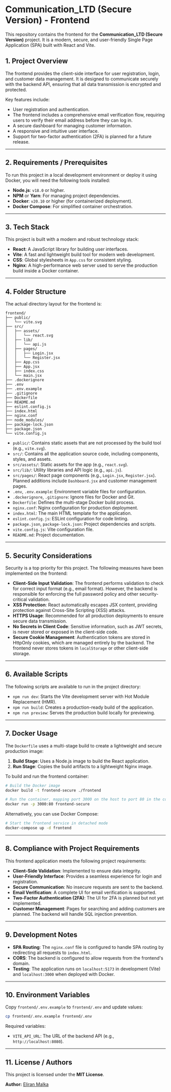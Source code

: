 # Communication_LTD (Secure Version) - Frontend

This repository contains the frontend for the **Communication_LTD (Secure Version)** project. It is a modern, secure, and user-friendly Single Page Application (SPA) built with React and Vite.

## 1. Project Overview

The frontend provides the client-side interface for user registration, login, and customer data management. It is designed to communicate securely with the backend API, ensuring that all data transmission is encrypted and protected.

Key features include:
-   User registration and authentication.
-   The frontend includes a comprehensive email verification flow, requiring users to verify their email address before they can log in.
-   A secure dashboard for managing customer information.
-   A responsive and intuitive user interface.
-   Support for two-factor authentication (2FA) is planned for a future release.

---

## 2. Requirements / Prerequisites

To run this project in a local development environment or deploy it using Docker, you will need the following tools installed:

-   **Node.js**: `v18.0` or higher.
-   **NPM** or **Yarn**: For managing project dependencies.
-   **Docker**: `v20.10` or higher (for containerized deployment).
-   **Docker Compose**: For simplified container orchestration.

---

## 3. Tech Stack

This project is built with a modern and robust technology stack:

-   **React**: A JavaScript library for building user interfaces.
-   **Vite**: A fast and lightweight build tool for modern web development.
-   **CSS**: Global stylesheets in `App.css` for consistent styling.
-   **Nginx**: A high-performance web server used to serve the production build inside a Docker container.

---




## 4. Folder Structure

The actual directory layout for the frontend is:

```
frontend/
├── public/
│   └── vite.svg
├── src/
│   ├── assets/
│   │   └── react.svg
│   ├── lib/
│   │   └── api.js
│   ├── pages/
│   │   ├── Login.jsx
│   │   └── Register.jsx
│   ├── App.css
│   ├── App.jsx
│   ├── index.css
│   └── main.jsx
├── .dockerignore
├── .env
├── .env.example
├── .gitignore
├── Dockerfile
├── README.md
├── eslint.config.js
├── index.html
├── nginx.conf
├── node_modules/
├── package-lock.json
├── package.json
└── vite.config.js
```

-   `public/`: Contains static assets that are not processed by the build tool (e.g., `vite.svg`).
-   `src/`: Contains all the application source code, including components, styles, and assets.
-   `src/assets/`: Static assets for the app (e.g., `react.svg`).
-   `src/lib/`: Utility libraries and API logic (e.g., `api.js`).
-   `src/pages/`: React page components (e.g., `Login.jsx`, `Register.jsx`). Planned additions include `Dashboard.jsx` and customer management pages.
-   `.env`, `.env.example`: Environment variable files for configuration.
-   `.dockerignore`, `.gitignore`: Ignore files for Docker and Git.
-   `Dockerfile`: Defines the multi-stage Docker build process.
-   `nginx.conf`: Nginx configuration for production deployment.
-   `index.html`: The main HTML template for the application.
-   `eslint.config.js`: ESLint configuration for code linting.
-   `package.json`, `package-lock.json`: Project dependencies and scripts.
-   `vite.config.js`: Vite configuration file.
-   `README.md`: Project documentation.

---

## 5. Security Considerations

Security is a top priority for this project. The following measures have been implemented on the frontend:

-   **Client-Side Input Validation**: The frontend performs validation to check for correct input format (e.g., email format). However, the backend is responsible for enforcing the full password policy and other security-critical validation.
-   **XSS Protection**: React automatically escapes JSX content, providing protection against Cross-Site Scripting (XSS) attacks.
-   **HTTPS Usage**: Recommended for all production deployments to ensure secure data transmission.
-   **No Secrets in Client Code**: Sensitive information, such as JWT secrets, is never stored or exposed in the client-side code.
-   **Secure Cookie Management**: Authentication tokens are stored in HttpOnly cookies, which are managed entirely by the backend. The frontend never stores tokens in `localStorage` or other client-side storage.

---

## 6. Available Scripts

The following scripts are available to run in the project directory:

-   `npm run dev`: Starts the Vite development server with Hot Module Replacement (HMR).
-   `npm run build`: Creates a production-ready build of the application.
-   `npm run preview`: Serves the production build locally for previewing.

---

## 7. Docker Usage

The `Dockerfile` uses a multi-stage build to create a lightweight and secure production image:

1.  **Build Stage**: Uses a Node.js image to build the React application.
2.  **Run Stage**: Copies the build artifacts to a lightweight Nginx image.

To build and run the frontend container:

```bash
# Build the Docker image
docker build -t frontend-secure ./frontend

# Run the container, mapping port 3000 on the host to port 80 in the container (where Nginx is listening).
docker run -p 3000:80 frontend-secure
```

Alternatively, you can use Docker Compose:

```bash
# Start the frontend service in detached mode
docker-compose up -d frontend
```

---

## 8. Compliance with Project Requirements

This frontend application meets the following project requirements:

-   **Client-Side Validation**: Implemented to ensure data integrity.
-   **User-Friendly Interface**: Provides a seamless experience for login and registration.
-   **Secure Communication**: No insecure requests are sent to the backend.
-   **Email Verification**: A complete UI for email verification is supported.
-   **Two-Factor Authentication (2FA)**: The UI for 2FA is planned but not yet implemented.
-   **Customer Management**: Pages for searching and adding customers are planned. The backend will handle SQL injection prevention.

---

## 9. Development Notes

-   **SPA Routing**: The `nginx.conf` file is configured to handle SPA routing by redirecting all requests to `index.html`.
-   **CORS**: The backend is configured to allow requests from the frontend's domain.
-   **Testing**: The application runs on `localhost:5173` in development (Vite) and `localhost:3000` when deployed with Docker.

---

## 10. Environment Variables
Copy `frontend/.env.example` to `frontend/.env` and update values:

```bash
cp frontend/.env.example frontend/.env
```

Required variables:

- `VITE_API_URL`: The URL of the backend API (e.g., `http://localhost:8080`).

---


## 11. License / Authors

This project is licensed under the **MIT License**.

**Author:** [Eliran Malka](https://github.com/EliranMalka1)
